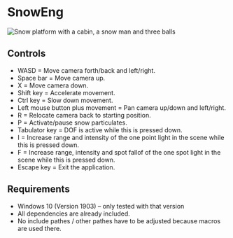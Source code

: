 # SnowEng
![Snow platform with a cabin, a snow man and three balls](https://user-images.githubusercontent.com/18394014/68080869-794e2700-fe04-11e9-8907-5665254e6c10.png)
## Controls
- WASD = Move camera forth/back and left/right.
- Space bar = Move camera up.
- X = Move camera down.
- Shift key = Accelerate movement.
- Ctrl key = Slow down movement. 
- Left mouse button plus movement = Pan camera up/down and left/right.
- R = Relocate camera back to starting position.
- P = Activate/pause snow particulates.
- Tabulator key = DOF is active while this is pressed down.
- I = Increase range and intensity of the one point light in the scene while this is pressed down.
- F = Increase range, intensity and spot fallof of the one spot light in the scene while this is pressed down.
- Escape key = Exit the application.
## Requirements
- Windows 10 (Version 1903) – only tested with that version
- All dependencies are already included.
- No include pathes / other pathes have to be adjusted because macros are used there.
